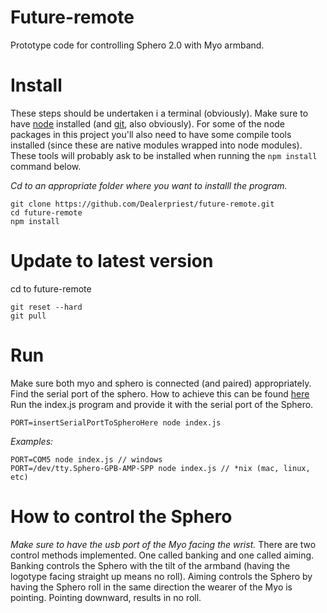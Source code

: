 # Future-remote
Prototype code for controlling Sphero 2.0 with Myo armband.

# Install
These steps should be undertaken i a terminal (obviously).
Make sure to have [node](https://nodejs.org/) installed (and [git](https://git-scm.com/), also obviously).
For some of the node packages in this project you'll also need to have some compile tools installed (since these are native modules wrapped into node modules). These tools will probably ask to be installed when running the `npm install` command below.

*Cd to an appropriate folder where you want to installl the program.*
```
git clone https://github.com/Dealerpriest/future-remote.git
cd future-remote
npm install
```

# Update to latest version
cd to future-remote
```
git reset --hard
git pull
```

# Run
Make sure both myo and sphero is connected (and paired) appropriately.
Find the serial port of the sphero. How to achieve this can be found [here](https://github.com/orbotix/sphero.js#connecting-to-spherosprk)
Run the index.js program and provide it with the serial port of the Sphero.
```
PORT=insertSerialPortToSpheroHere node index.js
```
*Examples:*
```
PORT=COM5 node index.js // windows
PORT=/dev/tty.Sphero-GPB-AMP-SPP node index.js // *nix (mac, linux, etc)

```

# How to control the Sphero
_Make sure to have the usb port of the Myo facing the wrist._
There are two control methods implemented. One called banking and one called aiming. Banking controls the Sphero with the tilt of the armband (having the logotype facing straight up means no roll). Aiming controls the Sphero by having the Sphero roll in the same direction the wearer of the Myo is pointing. Pointing downward, results in no roll.